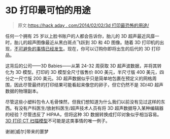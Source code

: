 # 3D 打印最可怕的用途

> 原文:[https://hack aday . com/2014/02/02/3d 打印最恐怖的用途/](https://hackaday.com/2014/02/02/the-most-horrifying-use-of-3d-printing/)

任何一个拥有 25 岁以上脸书账户的人都会告诉你，胎儿的 3D 超声最近风靡一时，胎儿的超声图像最近从黑白斑点飞跃到 3D 和 4D 图像。随着 3D 打印机的出现，[不可避免的事情已经发生](http://3d-babies.com/)。现在，你可以订购你即将出生的后代的 3D 打印品。

这背后的公司——3D Babies——从第 24-32 周获取 3D 超声波数据，并将其转化为 3D 模型。打印的 3D 模型全尺寸版售价 800 美元，半尺寸版 400 美元，四分之一尺寸版 200 美元。3D 超声数据似乎只是简单地包裹在预定义的网格周围，因此尽管最终的打印结果可能看起来像您的卵子，但它仍然不是 3D/4D 超声数据的物理副本。

尽管这些小塑料包令人毛骨悚然，但我们想知道为什么我们以前没有见过这样的东西。有没有产科医生/放射科医生/超声技术人员有将 3D 超声数据导入某种编辑器的经验？尽管违反了 HIPAA，但将这种 3D 数据转换成打印对象似乎相当容易。 [3D 打印 CT 扫描模型](http://hackaday.com/2013/12/19/from-ct-scans-to-3d-prints/)不可能是这类事情的唯一例子。

谢谢[威尔]带来的噩梦
